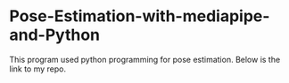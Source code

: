 # Pose-Estimation-with-mediapipe-and-Python
This program used python programming for pose estimation. Below is the link to my repo. 
